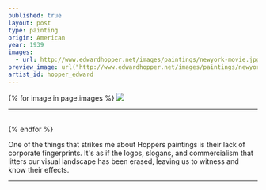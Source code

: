 ```yaml
---
published: true
layout: post
type: painting
origin: American
year: 1939
images:
  - url: http://www.edwardhopper.net/images/paintings/newyork-movie.jpg
preview_image: url("http://www.edwardhopper.net/images/paintings/newyork-movie.jpg");
artist_id: hopper_edward
---
```


<div class ="main-image">
{% for image in page.images %}
<img src="{{ site.baseurl }}{{ image.url }}" class="">
<br>
<hr>
<br>
{% endfor %}
</div>

One of the things that strikes me about Hoppers paintings is their lack of corporate fingerprints. It's as if the logos, slogans, and commercialism that litters our visual landscape has been erased, leaving us to witness and know their effects.

<hr>